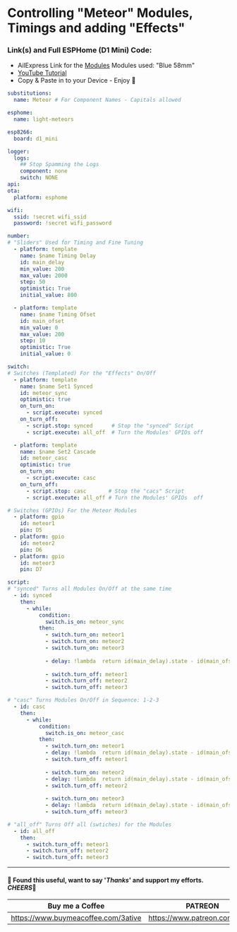 # Controlling "Meteor" Modules, Timings and adding "Effects"

### Link(s) and Full ESPHome (D1 Mini) Code:
- AilExpress Link for the [Modules](https://s.click.aliexpress.com/e/_DDYmi2r) Modules used: "Blue 58mm"
- [YouTube Tutorial](https://youtu.be/8JjdSDOBXRk)
- Copy & Paste in to your Device - Enjoy 💖
```yaml
substitutions:
  name: Meteor # For Component Names - Capitals allowed

esphome:
  name: light-meteors

esp8266:
  board: d1_mini

logger:
  logs:
    ## Stop Spamming the Logs
    component: none
    switch: NONE
api:
ota:
  platform: esphome

wifi:
  ssid: !secret wifi_ssid
  password: !secret wifi_password

number:
# "Sliders" Used for Timing and Fine Tuning
  - platform: template
    name: $name Timing Delay
    id: main_delay
    min_value: 200
    max_value: 2000
    step: 50
    optimistic: True
    initial_value: 800

  - platform: template
    name: $name Timing Ofset
    id: main_ofset
    min_value: 0
    max_value: 200
    step: 10
    optimistic: True
    initial_value: 0

switch:
# Switches (Templated) For the "Effects" On/Off
  - platform: template
    name: $name Set1 Synced
    id: meteor_sync
    optimistic: true
    on_turn_on:
      - script.execute: synced
    on_turn_off:
      - script.stop: synced      # Stop the "synced" Script
      - script.execute: all_off  # Turn the Modules' GPIOs off

  - platform: template
    name: $name Set2 Cascade
    id: meteor_casc
    optimistic: true
    on_turn_on:
      - script.execute: casc
    on_turn_off:
      - script.stop: casc       # Stop the "cacs" Script
      - script.execute: all_off # Turn the Modules' GPIOs  off

# Switches (GPIOs) For the Meteor Modules
  - platform: gpio
    id: meteor1
    pin: D5
  - platform: gpio
    id: meteor2
    pin: D6
  - platform: gpio
    id: meteor3
    pin: D7

script:
# "synced" Turns all Modules On/Off at the same time
  - id: synced
    then:
      - while:
          condition:
            switch.is_on: meteor_sync
          then:
            - switch.turn_on: meteor1
            - switch.turn_on: meteor2
            - switch.turn_on: meteor3
            
            - delay: !lambda  return id(main_delay).state - id(main_ofset).state;
            
            - switch.turn_off: meteor1
            - switch.turn_off: meteor2
            - switch.turn_off: meteor3

# "casc" Turns Modules On/Off in Sequence: 1-2-3
  - id: casc
    then:
      - while:
          condition:
            switch.is_on: meteor_casc
          then:
            - switch.turn_on: meteor1
            - delay: !lambda  return id(main_delay).state - id(main_ofset).state;
            - switch.turn_off: meteor1
            
            - switch.turn_on: meteor2
            - delay: !lambda  return id(main_delay).state - id(main_ofset).state;
            - switch.turn_off: meteor2
            
            - switch.turn_on: meteor3
            - delay: !lambda  return id(main_delay).state - id(main_ofset).state;
            - switch.turn_off: meteor3

# "all_off" Turns Off all (swtiches) for the Modules
  - id: all_off
    then:
      - switch.turn_off: meteor1
      - switch.turn_off: meteor2
      - switch.turn_off: meteor3
```

___
#### 💖 Found this useful, want to say '*Thanks*' and support my efforts. *CHEERS*🍺
| Buy me a Coffee | PATREON |
|-----------------|---------|
| https://www.buymeacoffee.com/3ative | https://www.patreon.com/3ative |
